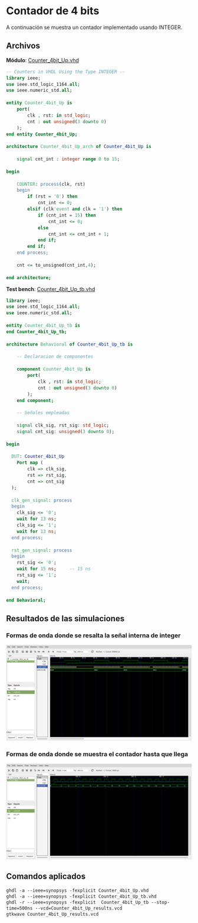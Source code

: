 # Contador de 4 bits #

A continuación se muestra un contador implementado usando INTEGER.

## Archivos ##

**Módulo**: [Counter_4bit_Up.vhd](Counter_4bit_Up.vhd)

```vhdl
-- Counters in VHDL Using the Type INTEGER --
library ieee;
use ieee.std_logic_1164.all;
use ieee.numeric_std.all;

entity Counter_4bit_Up is
	port(
		clk , rst: in std_logic;
		cnt : out unsigned(3 downto 0)
	);
end entity Counter_4bit_Up;

architecture Counter_4bit_Up_arch of Counter_4bit_Up is

	signal cnt_int : integer range 0 to 15;
	
begin
	
	COUNTER: process(clk, rst)
	begin
		if (rst = '0') then
			cnt_int <= 0;		
		elsif (clk'event and clk = '1') then
			if (cnt_int = 15) then 
				cnt_int <= 0;
			else
				cnt_int <= cnt_int + 1;
			end if;	
		end if;			
	end process; 
	
	cnt <= to_unsigned(cnt_int,4);

end architecture;
```

**Test bench**: [Counter_4bit_Up_tb.vhd](Counter_4bit_Up_tb.vhd)

```vhdl
library ieee;
use ieee.std_logic_1164.all;
use ieee.numeric_std.all;

entity Counter_4bit_Up_tb is
end Counter_4bit_Up_tb;

architecture Behavioral of Counter_4bit_Up_tb is
    
    -- Declaracion de componentes

    component Counter_4bit_Up is
        port(
            clk , rst: in std_logic;
            cnt : out unsigned(3 downto 0)
        );
    end component;
    
    -- Señales empleadas

    signal clk_sig, rst_sig: std_logic;   
    signal cnt_sig: unsigned(3 downto 0);   

begin

  DUT: Counter_4bit_Up
	Port map (
        clk => clk_sig,
        rst => rst_sig,
        cnt => cnt_sig
  );
  
  clk_gen_signal: process
  begin
    clk_sig <= '0';
    wait for 13 ns;
    clk_sig <= '1';
    wait for 13 ns;
  end process;

  rst_gen_signal: process
  begin
    rst_sig <= '0';
    wait for 15 ns;     -- 15 ns
    rst_sig <= '1';
    wait;
  end process;

end Behavioral;
```

## Resultados de las simulaciones ##

### Formas de onda donde se resalta la señal interna de integer ###

![Counter_4bit_Up_waveform1](Counter_4bit_Up_waveform1.png)

### Formas de onda donde se muestra el contador hasta que llega ###

![Counter_4bit_Up_waveform2](Counter_4bit_Up_waveform2.png)

## Comandos aplicados ##

```
ghdl -a --ieee=synopsys -fexplicit Counter_4bit_Up.vhd 
ghdl -a --ieee=synopsys -fexplicit Counter_4bit_Up_tb.vhd
ghdl -r --ieee=synopsys -fexplicit  Counter_4bit_Up_tb --stop-time=500ns --vcd=Counter_4bit_Up_results.vcd
gtkwave Counter_4bit_Up_results.vcd
```